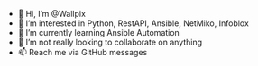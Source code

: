 - 👋 Hi, I’m @Wallpix
- 👀 I’m interested in Python, RestAPI, Ansible, NetMiko, Infoblox
- 🌱 I’m currently learning Ansible Automation
- 💞️ I’m not really looking to collaborate on anything
- 📫 Reach me via GitHub messages

<!---
Wallpix/Wallpix is a ✨ special ✨ repository because its `README.md` (this file) appears on your GitHub profile.
You can click the Preview link to take a look at your changes.
--->

